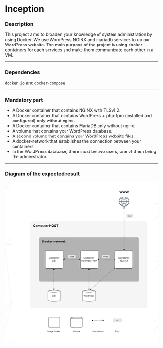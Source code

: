 # Inception

### Description
This project aims to broaden your knowledge of system administration by using Docker. We use WordPress NGINX and mariadb services to up our WordPress website. The main purpose of the project is using docker containers
for each services and make them communicate each other in a VM.

***
### Dependencies
`docker.io` and `docker-compose`


***
### Mandatory part


- A Docker container that contains NGINX with TLSv1.2.
- A Docker container that contains WordPress + php-fpm (installed and configured) only without nginx.
- A Docker container that contains MariaDB only without nginx.
- A volume that contains your WordPress database.
- A second volume that contains your WordPress website files.
- A docker-network that establishes the connection between your containers.
- In the WordPress database, there must be two users, one of them being the administrator.
***
### Diagram of the expected result
![Diagram of the expected result](/structure/docker.png)
